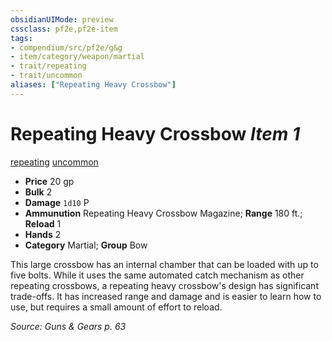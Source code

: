 ```yaml
---
obsidianUIMode: preview
cssclass: pf2e,pf2e-item
tags:
- compendium/src/pf2e/g&g
- item/category/weapon/martial
- trait/repeating
- trait/uncommon
aliases: ["Repeating Heavy Crossbow"]
---
```

# Repeating Heavy Crossbow *Item 1*  
[repeating](rules/traits/repeating-g-g.md "Repeating Weapon Trait")  [uncommon](rules/traits/uncommon.md "Uncommon Rarity Trait")  

- **Price** 20 gp
- **Bulk** 2
- **Damage** `1d10` P
- **Ammunution** Repeating Heavy Crossbow Magazine; **Range** 180 ft.; **Reload** 1
- **Hands** 2
- **Category** Martial; **Group** Bow 

This large crossbow has an internal chamber that can be loaded with up to five bolts. While it uses the same automated catch mechanism as other repeating crossbows, a repeating heavy crossbow's design has significant trade-offs. It has increased range and damage and is easier to learn how to use, but requires a small amount of effort to reload.

*Source: Guns & Gears p. 63*